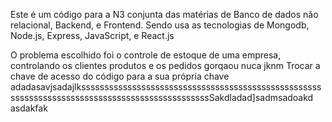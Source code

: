 Este é um código para a N3 conjunta das matérias de Banco de dados não relacional, Backend, e Frontend.
Sendo usa as tecnologias de Mongodb, Node.js,  Express,  JavaScript, e React.js

O problema escolhido foi o controle de estoque de uma empresa, controlando os clientes produtos e os pedidos
 gorqaou nuca
jknm
Trocar a chave de acesso do código para a sua própria chave 
adadasavjsadajlksssssssssssssssssssssssssssssssssssssssssssssssssssssssssssssssssssssssssssssssssssssssssssssssSakdladad]sadmsadoakd asdakfak